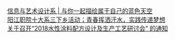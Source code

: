   
[信息与艺术设计系 | 与你一起描绘属于自己的蓝色天空](http://www.dianyue.me/archives/158/ngko5bpg7hh8uwf6/)  
[阳江职院十大系三下乡活动；青春挥洒汗水，实践传递梦想](http://www.dianyue.me/archives/256/gdt3gxx6q4flrk4q/)  
[关于召开“2018水性涂料配方设计及生产工艺研讨会” 的通知](http://www.dianyue.me/archives/966/voif5yp55z7rcoyy/)